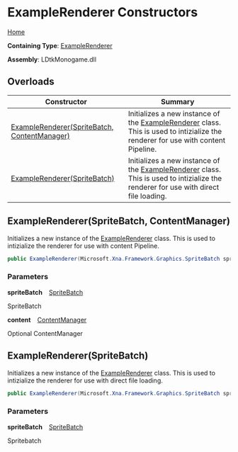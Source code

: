 # ExampleRenderer Constructors

[Home](../../../../README.md)

**Containing Type**: [ExampleRenderer](../README.md)

**Assembly**: LDtkMonogame\.dll

## Overloads

| Constructor                                                 | Summary                                                                                                                                               |
| ----------------------------------------------------------- | ----------------------------------------------------------------------------------------------------------------------------------------------------- |
| [ExampleRenderer(SpriteBatch, ContentManager)](#2642043051) | Initializes a new instance of the [ExampleRenderer](../README.md) class\. This is used to intizialize the renderer for use with content Pipeline\.    |
| [ExampleRenderer(SpriteBatch)](#3898746929)                 | Initializes a new instance of the [ExampleRenderer](../README.md) class\. This is used to intizialize the renderer for use with direct file loading\. |

<a id="2642043051"></a>

## ExampleRenderer\(SpriteBatch, ContentManager\) 

  
 Initializes a new instance of the [ExampleRenderer](../README.md) class\. This is used to intizialize the renderer for use with content Pipeline\. 

```csharp
public ExampleRenderer(Microsoft.Xna.Framework.Graphics.SpriteBatch spriteBatch, Microsoft.Xna.Framework.Content.ContentManager content)
```

### Parameters

**spriteBatch** &ensp; [SpriteBatch](https://docs.microsoft.com/en-us/dotnet/api/microsoft.xna.framework.graphics.spritebatch)

SpriteBatch

**content** &ensp; [ContentManager](https://docs.microsoft.com/en-us/dotnet/api/microsoft.xna.framework.content.contentmanager)

Optional ContentManager<a id="3898746929"></a>

## ExampleRenderer\(SpriteBatch\) 

  
 Initializes a new instance of the [ExampleRenderer](../README.md) class\. This is used to intizialize the renderer for use with direct file loading\. 

```csharp
public ExampleRenderer(Microsoft.Xna.Framework.Graphics.SpriteBatch spriteBatch)
```

### Parameters

**spriteBatch** &ensp; [SpriteBatch](https://docs.microsoft.com/en-us/dotnet/api/microsoft.xna.framework.graphics.spritebatch)

Spritebatch
